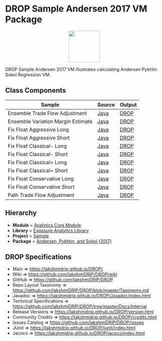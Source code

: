 # DROP Sample Andersen 2017 VM Package

<p align="center"><img src="https://github.com/lakshmiDRIP/DROP/blob/master/DRIP_Logo.gif?raw=true" width="100"></p>

DROP Sample Andersen 2017 VM illustrates calculating Andersen Pykhtin Sokol Regression VM.


## Class Components

 |               Sample               | Source | Output |
 |------------------------------------|--------|--------|
 | Ensemble Trade Flow Adjustment     | [Java](https://github.com/lakshmiDRIP/DROP/tree/master/src/main/java/org/drip/sample/andersen2017vm/EnsembleTradeFlowAdjustment.java) | [DROP](https://github.com/lakshmiDRIP/DROP/blob/master/drop/org/drip/sample/andersen2017vm/EnsembleTradeFlowAdjustment.drop) |
 | Ensemble Variation Margin Estimate | [Java](https://github.com/lakshmiDRIP/DROP/tree/master/src/main/java/org/drip/sample/andersen2017vm/EnsembleVariationMarginEstimate.java) | [DROP](https://github.com/lakshmiDRIP/DROP/blob/master/drop/org/drip/sample/andersen2017vm/EnsembleVariationMarginEstimate.drop) |
 | Fix Float Aggressive Long          | [Java](https://github.com/lakshmiDRIP/DROP/tree/master/src/main/java/org/drip/sample/andersen2017vm/FixFloatAggressiveLong.java) | [DROP](https://github.com/lakshmiDRIP/DROP/blob/master/drop/org/drip/sample/andersen2017vm/FixFloatAggressiveLong.drop) |
 | Fix Float Aggressive Short         | [Java](https://github.com/lakshmiDRIP/DROP/tree/master/src/main/java/org/drip/sample/andersen2017vm/FixFloatAggressiveShort.java) | [DROP](https://github.com/lakshmiDRIP/DROP/blob/master/drop/org/drip/sample/andersen2017vm/FixFloatAggressiveShort.drop) |
 | Fix Float Classical- Long          | [Java](https://github.com/lakshmiDRIP/DROP/tree/master/src/main/java/org/drip/sample/andersen2017vm/FixFloatClassicalMinusLong.java) | [DROP](https://github.com/lakshmiDRIP/DROP/blob/master/drop/org/drip/sample/andersen2017vm/FixFloatClassicalMinusLong.drop) |
 | Fix Float Classical- Short         | [Java](https://github.com/lakshmiDRIP/DROP/tree/master/src/main/java/org/drip/sample/andersen2017vm/FixFloatClassicalMinusShort.java) | [DROP](https://github.com/lakshmiDRIP/DROP/blob/master/drop/org/drip/sample/andersen2017vm/FixFloatClassicalMinusShort.drop) |
 | Fix Float Classical+ Long          | [Java](https://github.com/lakshmiDRIP/DROP/tree/master/src/main/java/org/drip/sample/andersen2017vm/FixFloatClassicalPlusLong.java) | [DROP](https://github.com/lakshmiDRIP/DROP/blob/master/drop/org/drip/sample/andersen2017vm/FixFloatClassicalPlusLong.drop) |
 | Fix Float Classical+ Short         | [Java](https://github.com/lakshmiDRIP/DROP/tree/master/src/main/java/org/drip/sample/andersen2017vm/FixFloatClassicalPlusShort.java) | [DROP](https://github.com/lakshmiDRIP/DROP/blob/master/drop/org/drip/sample/andersen2017vm/FixFloatClassicalPlusShort.drop) |
 | Fix Float Conservative Long        | [Java](https://github.com/lakshmiDRIP/DROP/tree/master/src/main/java/org/drip/sample/andersen2017vm/FixFloatConservativeLong.java) | [DROP](https://github.com/lakshmiDRIP/DROP/blob/master/drop/org/drip/sample/andersen2017vm/FixFloatConservativeLong.drop) |
 | Fix Float Conservative Short       | [Java](https://github.com/lakshmiDRIP/DROP/tree/master/src/main/java/org/drip/sample/andersen2017vm/FixFloatConservativeShort.java) | [DROP](https://github.com/lakshmiDRIP/DROP/blob/master/drop/org/drip/sample/andersen2017vm/FixFloatConservativeShort.drop) |
 | Path Trade Flow Adjustment         | [Java](https://github.com/lakshmiDRIP/DROP/tree/master/src/main/java/org/drip/sample/andersen2017vm/PathTradeFlowAdjustment.java) | [DROP](https://github.com/lakshmiDRIP/DROP/blob/master/drop/org/drip/sample/andersen2017vm/PathTradeFlowAdjustment.drop) |


## Hierarchy

 <ul>
	<li><b>Module </b> = <a href = "https://github.com/lakshmiDRIP/DROP/tree/master/AnalyticsCore.md">Analytics Core Module</a></li>
	<li><b>Library</b> = <a href = "https://github.com/lakshmiDRIP/DROP/tree/master/ExposureAnalyticsLibrary.md">Exposure Analytics Library</a></li>
	<li><b>Project</b> = <a href = "https://github.com/lakshmiDRIP/DROP/tree/master/src/main/java/org/drip/sample/README.md">Sample</a></li>
	<li><b>Package</b> = <a href = "https://github.com/lakshmiDRIP/DROP/tree/master/src/main/java/org/drip/sample/andersen2017vm/README.md">Andersen, Pykhtin, and Sokol (2017)</a></li>
 </ul>


## DROP Specifications

 * Main                     => https://lakshmidrip.github.io/DROP/
 * Wiki                     => https://github.com/lakshmiDRIP/DROP/wiki
 * GitHub                   => https://github.com/lakshmiDRIP/DROP
 * Repo Layout Taxonomy     => https://github.com/lakshmiDRIP/DROP/blob/master/Taxonomy.md
 * Javadoc                  => https://lakshmidrip.github.io/DROP/Javadoc/index.html
 * Technical Specifications => https://github.com/lakshmiDRIP/DROP/tree/master/Docs/Internal
 * Release Versions         => https://lakshmidrip.github.io/DROP/version.html
 * Community Credits        => https://lakshmidrip.github.io/DROP/credits.html
 * Issues Catalog           => https://github.com/lakshmiDRIP/DROP/issues
 * JUnit                    => https://lakshmidrip.github.io/DROP/junit/index.html
 * Jacoco                   => https://lakshmidrip.github.io/DROP/jacoco/index.html
